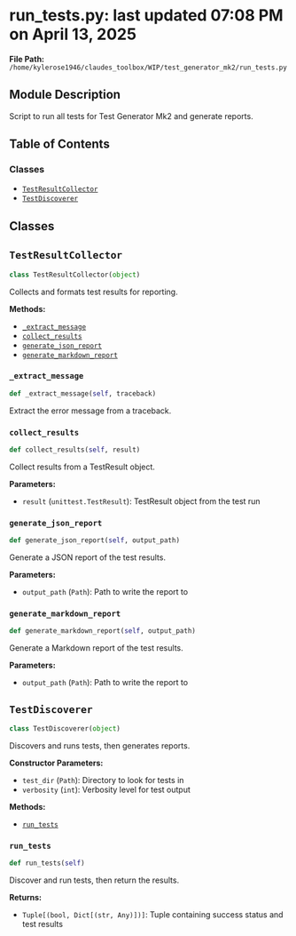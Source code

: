 # run_tests.py: last updated 07:08 PM on April 13, 2025

**File Path:** `/home/kylerose1946/claudes_toolbox/WIP/test_generator_mk2/run_tests.py`

## Module Description

Script to run all tests for Test Generator Mk2 and generate reports.

## Table of Contents

### Classes

- [`TestResultCollector`](#testresultcollector)
- [`TestDiscoverer`](#testdiscoverer)

## Classes

## `TestResultCollector`

```python
class TestResultCollector(object)
```

Collects and formats test results for reporting.

**Methods:**

- [`_extract_message`](#testresultcollector__extract_message)
- [`collect_results`](#testresultcollector_collect_results)
- [`generate_json_report`](#testresultcollector_generate_json_report)
- [`generate_markdown_report`](#testresultcollector_generate_markdown_report)

### `_extract_message`

```python
def _extract_message(self, traceback)
```

Extract the error message from a traceback.

### `collect_results`

```python
def collect_results(self, result)
```

Collect results from a TestResult object.

**Parameters:**

- `result` (`unittest.TestResult`): TestResult object from the test run

### `generate_json_report`

```python
def generate_json_report(self, output_path)
```

Generate a JSON report of the test results.

**Parameters:**

- `output_path` (`Path`): Path to write the report to

### `generate_markdown_report`

```python
def generate_markdown_report(self, output_path)
```

Generate a Markdown report of the test results.

**Parameters:**

- `output_path` (`Path`): Path to write the report to

## `TestDiscoverer`

```python
class TestDiscoverer(object)
```

Discovers and runs tests, then generates reports.

**Constructor Parameters:**

- `test_dir` (`Path`): Directory to look for tests in
- `verbosity` (`int`): Verbosity level for test output

**Methods:**

- [`run_tests`](#testdiscoverer_run_tests)

### `run_tests`

```python
def run_tests(self)
```

Discover and run tests, then return the results.

**Returns:**

- `Tuple[(bool, Dict[(str, Any)])]`: Tuple containing success status and test results
